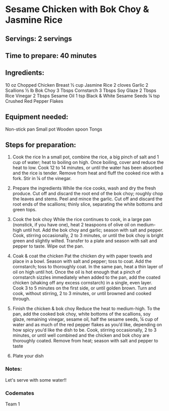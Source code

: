 # Sesame Chicken with Bok Choy & Jasmine Rice

## Servings: 2 servings

## Time to prepare: 40 minutes

## Ingredients:

10 oz Chopped Chicken Breast
½ cup Jasmine Rice
2 cloves Garlic
2 Scallions
½ lb Bok Choy
3 Tbsps Cornstarch
3 Tbsps Soy Glaze
2 Tbsps Rice Vinegar
2 Tbsps Sesame Oil
1 tsp Black & White Sesame Seeds
¼ tsp Crushed Red Pepper Flakes

## Equipment needed:

Non-stick pan
Small pot
Wooden spoon
Tongs

## Steps for preparation:

1. Cook the rice
In a small pot, combine the rice, a big pinch of salt and 1 cup of water; heat to boiling on high. Once boiling, cover and reduce the heat to low. Cook 12 to 14 minutes, or until the water has been absorbed and the rice is tender. Remove from heat and fluff the cooked rice with a fork. Stir in ¼ of the vinegar.

2. Prepare the ingredients
While the rice cooks, wash and dry the fresh produce. Cut off and discard the root end of the bok choy; roughly chop the leaves and stems. Peel and mince the garlic. Cut off and discard the root ends of the scallions; thinly slice, separating the white bottoms and green tops.

3. Cook the bok choy
While the rice continues to cook, in a large pan (nonstick, if you have one), heat 2 teaspoons of olive oil on medium-high until hot. Add the bok choy and garlic; season with salt and pepper. Cook, stirring occasionally, 2 to 3 minutes, or until the bok choy is bright green and slightly wilted. Transfer to a plate and season with salt and pepper to taste. Wipe out the pan.

4. Coak & coat the chicken
Pat the chicken dry with paper towels and place in a bowl. Season with salt and pepper; toss to coat. Add the cornstarch; toss to thoroughly coat. In the same pan, heat a thin layer of oil on high until hot. Once the oil is hot enough that a pinch of cornstarch sizzles immediately when added to the pan, add the coated chicken (shaking off any excess cornstarch) in a single, even layer. Cook 3 to 5 minutes on the first side, or until golden brown. Turn and cook, without stirring, 2 to 3 minutes, or until browned and cooked through.

5. Finish the chicken & bok choy
Reduce the heat to medium-high. To the pan, add the cooked bok choy, white bottoms of the scallions, soy glaze, remaining vinegar, sesame oil, half the sesame seeds, ¼ cup of water and as much of the red pepper flakes as you’d like, depending on how spicy you’d like the dish to be. Cook, stirring occasionally, 2 to 3 minutes, or until well combined and the chicken and bok choy are thoroughly coated. Remove from heat; season with salt and pepper to taste

6. Plate your dish 


### Notes:
Let's serve with some water!!

### Codemates #
Team 1
